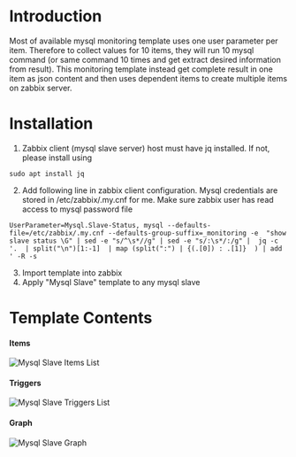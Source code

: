 # Introduction

Most of available mysql monitoring template uses one user parameter per item. Therefore to collect values for 10 items, they will run 10 mysql command (or same command 10 times and get extract desired information from result). This monitoring template instead get complete result in one item as json content and then uses dependent items to create multiple items on zabbix server. 

# Installation

1. Zabbix client (mysql slave server) host must have jq installed. If not, please install using 
``` 
sudo apt install jq 
```
2. Add following line in zabbix client configuration. Mysql credentials are stored in /etc/zabbix/.my.cnf for me. Make sure zabbix user has read access to mysql password file
```
UserParameter=Mysql.Slave-Status, mysql --defaults-file=/etc/zabbix/.my.cnf --defaults-group-suffix=_monitoring -e  "show slave status \G" | sed -e "s/^\s*//g" | sed -e "s/:\s*/:/g" |  jq -c  '.  | split("\n")[1:-1]  | map (split(":") | {(.[0]) : .[1]}  ) | add  ' -R -s

``` 
3. Import template into zabbix
4. Apply "Mysql Slave" template to any mysql slave

# Template Contents

#### Items

![Mysql Slave Items List](../../../readme_images_branch/readme-images/mysql-slave-items.png)


#### Triggers

![Mysql Slave Triggers List](../../../readme_images_branch/readme-images/mysql-slave-trigger.png)

#### Graph

![Mysql Slave Graph](../../../readme_images_branch/readme-images/mysql-slave-graph.png)
